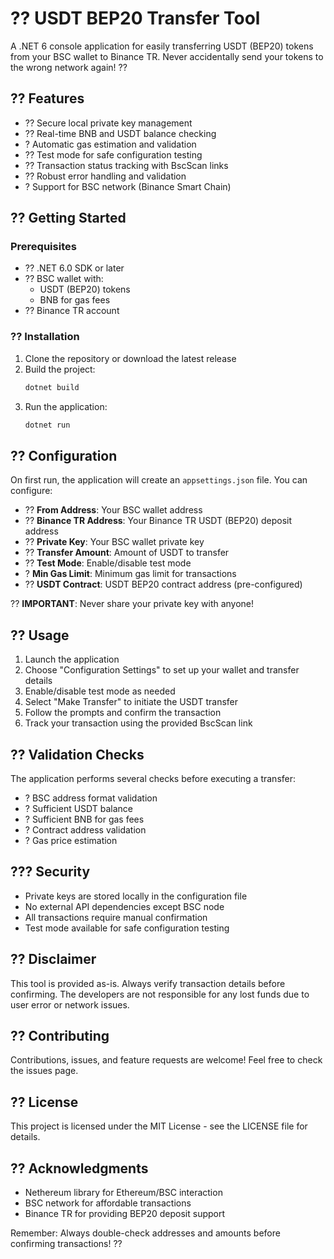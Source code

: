 # ?? USDT BEP20 Transfer Tool

A .NET 6 console application for easily transferring USDT (BEP20) tokens from your BSC wallet to Binance TR. Never accidentally send your tokens to the wrong network again! ??

## ?? Features

- ?? Secure local private key management
- ?? Real-time BNB and USDT balance checking
- ? Automatic gas estimation and validation
- ?? Test mode for safe configuration testing
- ?? Transaction status tracking with BscScan links
- ?? Robust error handling and validation
- ? Support for BSC network (Binance Smart Chain)

## ?? Getting Started

### Prerequisites

- ?? .NET 6.0 SDK or later
- ?? BSC wallet with:
  - USDT (BEP20) tokens
  - BNB for gas fees
- ?? Binance TR account

### ?? Installation

1. Clone the repository or download the latest release
2. Build the project:
   ```bash
   dotnet build
   ```
3. Run the application:
   ```bash
   dotnet run
   ```

## ?? Configuration

On first run, the application will create an `appsettings.json` file. You can configure:

- ?? **From Address**: Your BSC wallet address
- ?? **Binance TR Address**: Your Binance TR USDT (BEP20) deposit address
- ?? **Private Key**: Your BSC wallet private key
- ?? **Transfer Amount**: Amount of USDT to transfer
- ?? **Test Mode**: Enable/disable test mode
- ? **Min Gas Limit**: Minimum gas limit for transactions
- ?? **USDT Contract**: USDT BEP20 contract address (pre-configured)

?? **IMPORTANT**: Never share your private key with anyone!

## ?? Usage

1. Launch the application
2. Choose "Configuration Settings" to set up your wallet and transfer details
3. Enable/disable test mode as needed
4. Select "Make Transfer" to initiate the USDT transfer
5. Follow the prompts and confirm the transaction
6. Track your transaction using the provided BscScan link

## ?? Validation Checks

The application performs several checks before executing a transfer:

- ? BSC address format validation
- ? Sufficient USDT balance
- ? Sufficient BNB for gas fees
- ? Contract address validation
- ? Gas price estimation

## ??? Security

- Private keys are stored locally in the configuration file
- No external API dependencies except BSC node
- All transactions require manual confirmation
- Test mode available for safe configuration testing

## ?? Disclaimer

This tool is provided as-is. Always verify transaction details before confirming. The developers are not responsible for any lost funds due to user error or network issues.

## ?? Contributing

Contributions, issues, and feature requests are welcome! Feel free to check the issues page.

## ?? License

This project is licensed under the MIT License - see the LICENSE file for details.

## ?? Acknowledgments

- Nethereum library for Ethereum/BSC interaction
- BSC network for affordable transactions
- Binance TR for providing BEP20 deposit support

Remember: Always double-check addresses and amounts before confirming transactions! ??